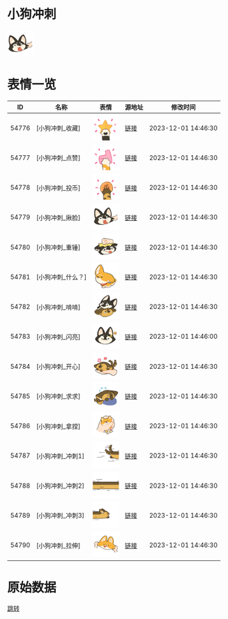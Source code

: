 # 小狗冲刺

<img src="./cover.png" height="60" alt="cover" />

# 表情一览

|ID|名称|表情|源地址|修改时间|
|----|----|----|----|----|
|54776|[小狗冲刺_收藏]|<img src="./pic/054776_%5B小狗冲刺_收藏%5D.png" height="60" alt="收藏"/>|[链接](https://i0.hdslb.com/bfs/garb/ec065c0a0191b475f80842f454b3cfab169143c9.png)|2023-12-01 14:46:30|
|54777|[小狗冲刺_点赞]|<img src="./pic/054777_%5B小狗冲刺_点赞%5D.png" height="60" alt="点赞"/>|[链接](https://i0.hdslb.com/bfs/garb/10abede1924c0c710ad94411ddf0b90bbd32a959.png)|2023-12-01 14:46:30|
|54778|[小狗冲刺_投币]|<img src="./pic/054778_%5B小狗冲刺_投币%5D.png" height="60" alt="投币"/>|[链接](https://i0.hdslb.com/bfs/garb/23ddac843980a85a421b4c57efc22b6e284fe9ba.png)|2023-12-01 14:46:30|
|54779|[小狗冲刺_揪脸]|<img src="./pic/054779_%5B小狗冲刺_揪脸%5D.png" height="60" alt="揪脸"/>|[链接](https://i0.hdslb.com/bfs/garb/cf06b73f885631a1a8c799a5d712d95e11bb02de.png)|2023-12-01 14:46:30|
|54780|[小狗冲刺_重锤]|<img src="./pic/054780_%5B小狗冲刺_重锤%5D.png" height="60" alt="重锤"/>|[链接](https://i0.hdslb.com/bfs/garb/caf5caa6d18a603f4928800ec76c1f9890fb68fa.png)|2023-12-01 14:46:30|
|54781|[小狗冲刺_什么？]|<img src="./pic/054781_%5B小狗冲刺_什么？%5D.png" height="60" alt="什么？"/>|[链接](https://i0.hdslb.com/bfs/garb/0af6016acec1c723cffe02166b2431ef2458efe6.png)|2023-12-01 14:46:30|
|54782|[小狗冲刺_啃啃]|<img src="./pic/054782_%5B小狗冲刺_啃啃%5D.png" height="60" alt="啃啃"/>|[链接](https://i0.hdslb.com/bfs/garb/934e4adace57dc1b73afd83cc990acf051d13257.png)|2023-12-01 14:46:30|
|54783|[小狗冲刺_闪亮]|<img src="./pic/054783_%5B小狗冲刺_闪亮%5D.png" height="60" alt="闪亮"/>|[链接](https://i0.hdslb.com/bfs/garb/1af99a0560c6ccb24e89b4439459df7a6173934d.png)|2023-12-01 14:46:00|
|54784|[小狗冲刺_开心]|<img src="./pic/054784_%5B小狗冲刺_开心%5D.png" height="60" alt="开心"/>|[链接](https://i0.hdslb.com/bfs/garb/9ba2f402a44cf83c252bc5f8cbee285231c46833.png)|2023-12-01 14:46:30|
|54785|[小狗冲刺_求求]|<img src="./pic/054785_%5B小狗冲刺_求求%5D.png" height="60" alt="求求"/>|[链接](https://i0.hdslb.com/bfs/garb/be986d015dbf3fd4f2c2bf535aa6299c33d5f837.png)|2023-12-01 14:46:30|
|54786|[小狗冲刺_拿捏]|<img src="./pic/054786_%5B小狗冲刺_拿捏%5D.png" height="60" alt="拿捏"/>|[链接](https://i0.hdslb.com/bfs/garb/30721666872f55ffb0d6ae41d0323782a82343ce.png)|2023-12-01 14:46:30|
|54787|[小狗冲刺_冲刺1]|<img src="./pic/054787_%5B小狗冲刺_冲刺1%5D.png" height="60" alt="冲刺1"/>|[链接](https://i0.hdslb.com/bfs/garb/c9582e14b83326f142eb74bbc78a98ce5c131a34.png)|2023-12-01 14:46:30|
|54788|[小狗冲刺_冲刺2]|<img src="./pic/054788_%5B小狗冲刺_冲刺2%5D.png" height="60" alt="冲刺2"/>|[链接](https://i0.hdslb.com/bfs/garb/44958166bc5146739baa1ba8600a263a819fe9d2.png)|2023-12-01 14:46:30|
|54789|[小狗冲刺_冲刺3]|<img src="./pic/054789_%5B小狗冲刺_冲刺3%5D.png" height="60" alt="冲刺3"/>|[链接](https://i0.hdslb.com/bfs/garb/96f6bbcb7fe4e76bdea478de4baf3ad83063e0d7.png)|2023-12-01 14:46:30|
|54790|[小狗冲刺_拉伸]|<img src="./pic/054790_%5B小狗冲刺_拉伸%5D.png" height="60" alt="拉伸"/>|[链接](https://i0.hdslb.com/bfs/garb/269e602591530396a2422acf1a3bada9ed98d2fe.png)|2023-12-01 14:46:30|

# 原始数据

[跳转](./raw.json)

